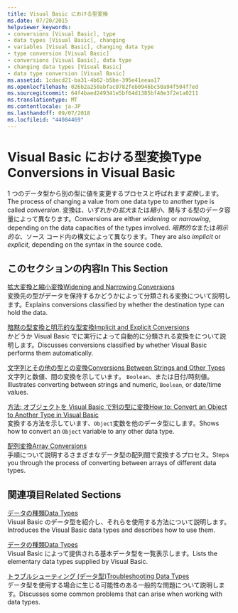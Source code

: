 ```yaml
---
title: Visual Basic における型変換
ms.date: 07/20/2015
helpviewer_keywords:
- conversions [Visual Basic], type
- data types [Visual Basic], changing
- variables [Visual Basic], changing data type
- type conversion [Visual Basic]
- conversions [Visual Basic], data type
- changing data types [Visual Basic]
- data type conversion [Visual Basic]
ms.assetid: 1cdacd21-ba31-4b62-b5be-395e41eeaa17
ms.openlocfilehash: 026b2a250abfac0782feb0946bc50a94f504f7ed
ms.sourcegitcommit: 64f4baed249341e5bf64d1385bf48e3f2e1a0211
ms.translationtype: MT
ms.contentlocale: ja-JP
ms.lasthandoff: 09/07/2018
ms.locfileid: "44084469"
---
```

# <a name="type-conversions-in-visual-basic"></a><span data-ttu-id="823a3-102">Visual Basic における型変換</span><span class="sxs-lookup"><span data-stu-id="823a3-102">Type Conversions in Visual Basic</span></span>
<span data-ttu-id="823a3-103">1 つのデータ型から別の型に値を変更するプロセスと呼ばれます*変換*します。</span><span class="sxs-lookup"><span data-stu-id="823a3-103">The process of changing a value from one data type to another type is called *conversion*.</span></span> <span data-ttu-id="823a3-104">変換は、いずれかの*拡大*または*縮小*、関与する型のデータ容量によって異なります。</span><span class="sxs-lookup"><span data-stu-id="823a3-104">Conversions are either *widening* or *narrowing*, depending on the data capacities of the types involved.</span></span> <span data-ttu-id="823a3-105">*暗黙的な*または*明示的な*、ソース コード内の構文によって異なります。</span><span class="sxs-lookup"><span data-stu-id="823a3-105">They are also *implicit* or *explicit*, depending on the syntax in the source code.</span></span>  
  
## <a name="in-this-section"></a><span data-ttu-id="823a3-106">このセクションの内容</span><span class="sxs-lookup"><span data-stu-id="823a3-106">In This Section</span></span>  
 [<span data-ttu-id="823a3-107">拡大変換と縮小変換</span><span class="sxs-lookup"><span data-stu-id="823a3-107">Widening and Narrowing Conversions</span></span>](../../../../visual-basic/programming-guide/language-features/data-types/widening-and-narrowing-conversions.md)  
 <span data-ttu-id="823a3-108">変換先の型がデータを保持するかどうかによって分類される変換について説明します。</span><span class="sxs-lookup"><span data-stu-id="823a3-108">Explains conversions classified by whether the destination type can hold the data.</span></span>  
  
 [<span data-ttu-id="823a3-109">暗黙の型変換と明示的な型変換</span><span class="sxs-lookup"><span data-stu-id="823a3-109">Implicit and Explicit Conversions</span></span>](../../../../visual-basic/programming-guide/language-features/data-types/implicit-and-explicit-conversions.md)  
 <span data-ttu-id="823a3-110">かどうか Visual Basic でに実行によって自動的に分類される変換をについて説明します。</span><span class="sxs-lookup"><span data-stu-id="823a3-110">Discusses conversions classified by whether Visual Basic performs them automatically.</span></span>  
  
 [<span data-ttu-id="823a3-111">文字列とその他の型との変換</span><span class="sxs-lookup"><span data-stu-id="823a3-111">Conversions Between Strings and Other Types</span></span>](../../../../visual-basic/programming-guide/language-features/data-types/conversions-between-strings-and-other-types.md)  
 <span data-ttu-id="823a3-112">文字列と数値、間の変換を示しています。 `Boolean`、または日付/時刻値。</span><span class="sxs-lookup"><span data-stu-id="823a3-112">Illustrates converting between strings and numeric, `Boolean`, or date/time values.</span></span>  
  
 [<span data-ttu-id="823a3-113">方法: オブジェクトを Visual Basic で別の型に変換</span><span class="sxs-lookup"><span data-stu-id="823a3-113">How to: Convert an Object to Another Type in Visual Basic</span></span>](../../../../visual-basic/programming-guide/language-features/data-types/how-to-convert-an-object-to-another-type.md)  
 <span data-ttu-id="823a3-114">変換する方法を示しています、`Object`変数を他のデータ型にします。</span><span class="sxs-lookup"><span data-stu-id="823a3-114">Shows how to convert an `Object` variable to any other data type.</span></span>  
  
 [<span data-ttu-id="823a3-115">配列変換</span><span class="sxs-lookup"><span data-stu-id="823a3-115">Array Conversions</span></span>](../../../../visual-basic/programming-guide/language-features/data-types/array-conversions.md)  
 <span data-ttu-id="823a3-116">手順について説明するさまざまなデータ型の配列間で変換するプロセス。</span><span class="sxs-lookup"><span data-stu-id="823a3-116">Steps you through the process of converting between arrays of different data types.</span></span>  
  
## <a name="related-sections"></a><span data-ttu-id="823a3-117">関連項目</span><span class="sxs-lookup"><span data-stu-id="823a3-117">Related Sections</span></span>  
 [<span data-ttu-id="823a3-118">データの種類</span><span class="sxs-lookup"><span data-stu-id="823a3-118">Data Types</span></span>](../../../../visual-basic/programming-guide/language-features/data-types/index.md)  
 <span data-ttu-id="823a3-119">Visual Basic のデータ型を紹介し、それらを使用する方法について説明します。</span><span class="sxs-lookup"><span data-stu-id="823a3-119">Introduces the Visual Basic data types and describes how to use them.</span></span>  
  
 [<span data-ttu-id="823a3-120">データの種類</span><span class="sxs-lookup"><span data-stu-id="823a3-120">Data Types</span></span>](../../../../visual-basic/language-reference/data-types/index.md)  
 <span data-ttu-id="823a3-121">Visual Basic によって提供される基本データ型を一覧表示します。</span><span class="sxs-lookup"><span data-stu-id="823a3-121">Lists the elementary data types supplied by Visual Basic.</span></span>  
  
 [<span data-ttu-id="823a3-122">トラブルシューティング (データ型)</span><span class="sxs-lookup"><span data-stu-id="823a3-122">Troubleshooting Data Types</span></span>](../../../../visual-basic/programming-guide/language-features/data-types/troubleshooting-data-types.md)  
 <span data-ttu-id="823a3-123">データ型を使用する場合に生じる可能性のある一般的な問題について説明します。</span><span class="sxs-lookup"><span data-stu-id="823a3-123">Discusses some common problems that can arise when working with data types.</span></span>

